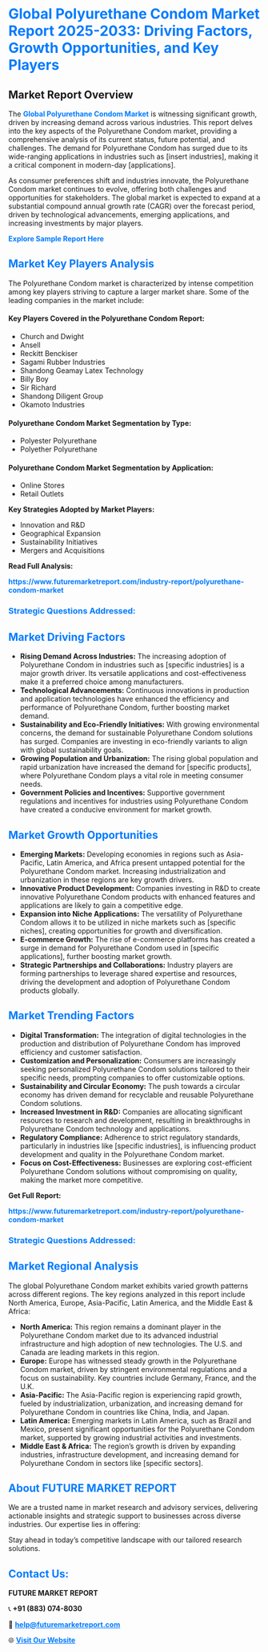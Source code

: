 <h1 style="color: #007BFF;">Global Polyurethane Condom Market Report 2025-2033: Driving Factors, Growth Opportunities, and Key Players</h1>

<section id="overview">
<h2>Market Report Overview</h2>
<p>The <a href="https://www.futuremarketreport.com/industry-report/polyurethane-condom-market" style="color: #007BFF; text-decoration: none;"><strong>Global Polyurethane Condom Market</strong></a> is witnessing significant growth, driven by increasing demand across various industries. This report delves into the key aspects of the Polyurethane Condom market, providing a comprehensive analysis of its current status, future potential, and challenges. The demand for Polyurethane Condom has surged due to its wide-ranging applications in industries such as [insert industries], making it a critical component in modern-day [applications].</p>
<p>As consumer preferences shift and industries innovate, the Polyurethane Condom market continues to evolve, offering both challenges and opportunities for stakeholders. The global market is expected to expand at a substantial compound annual growth rate (CAGR) over the forecast period, driven by technological advancements, emerging applications, and increasing investments by major players.</p>
</section>

<section id="overview">
<p><a href="https://www.futuremarketreport.com/request-sample/reportId=51034" style="color: #007BFF; text-decoration: none;"><strong>Explore Sample Report Here</strong></a></p>
</section>

<section id="key-players">
<h2 style="color: #007BFF;">Market Key Players Analysis</h2>
<p>The Polyurethane Condom market is characterized by intense competition among key players striving to capture a larger market share. Some of the leading companies in the market include:</p>
<h4>Key Players Covered in the Polyurethane Condom Report:</h4>
<ul><li>Church and Dwight</li><li>Ansell</li><li>Reckitt Benckiser</li><li>Sagami Rubber Industries</li><li>Shandong Geamay Latex Technology</li><li>Billy Boy</li><li>Sir Richard</li><li>Shandong Diligent Group</li><li>Okamoto Industries</li></ul>
<h4>Polyurethane Condom Market Segmentation by Type:</h4>
<ul><li>Polyester Polyurethane</li><li>Polyether Polyurethane</li></ul>

<h4>Polyurethane Condom Market Segmentation by Application:</h4>
<ul><li>Online Stores</li><li>Retail Outlets</li></ul>
<p><strong>Key Strategies Adopted by Market Players:</strong></p>
<ul>
<li>Innovation and R&D</li>
<li>Geographical Expansion</li>
<li>Sustainability Initiatives</li>
<li>Mergers and Acquisitions</li>
</ul>
</section>

<section>
<p><strong>Read Full Analysis: </strong></p><a href="https://www.futuremarketreport.com/industry-report/polyurethane-condom-market" style="color: #007BFF; text-decoration: none;"><strong>https://www.futuremarketreport.com/industry-report/polyurethane-condom-market</strong></a>
<h3 style="color: #007BFF;">Strategic Questions Addressed:</h3>
</section>

<section id="driving-factors">
<h2 style="color: #007BFF;">Market Driving Factors</h2>
<ul>
<li><strong>Rising Demand Across Industries:</strong> The increasing adoption of Polyurethane Condom in industries such as [specific industries] is a major growth driver. Its versatile applications and cost-effectiveness make it a preferred choice among manufacturers.</li>
<li><strong>Technological Advancements:</strong> Continuous innovations in production and application technologies have enhanced the efficiency and performance of Polyurethane Condom, further boosting market demand.</li>
<li><strong>Sustainability and Eco-Friendly Initiatives:</strong> With growing environmental concerns, the demand for sustainable Polyurethane Condom solutions has surged. Companies are investing in eco-friendly variants to align with global sustainability goals.</li>
<li><strong>Growing Population and Urbanization:</strong> The rising global population and rapid urbanization have increased the demand for [specific products], where Polyurethane Condom plays a vital role in meeting consumer needs.</li>
<li><strong>Government Policies and Incentives:</strong> Supportive government regulations and incentives for industries using Polyurethane Condom have created a conducive environment for market growth.</li>
</ul>
</section>

<section id="growth-opportunities">
<h2 style="color: #007BFF;">Market Growth Opportunities</h2>
<ul>
<li><strong>Emerging Markets:</strong> Developing economies in regions such as Asia-Pacific, Latin America, and Africa present untapped potential for the Polyurethane Condom market. Increasing industrialization and urbanization in these regions are key growth drivers.</li>
<li><strong>Innovative Product Development:</strong> Companies investing in R&D to create innovative Polyurethane Condom products with enhanced features and applications are likely to gain a competitive edge.</li>
<li><strong>Expansion into Niche Applications:</strong> The versatility of Polyurethane Condom allows it to be utilized in niche markets such as [specific niches], creating opportunities for growth and diversification.</li>
<li><strong>E-commerce Growth:</strong> The rise of e-commerce platforms has created a surge in demand for Polyurethane Condom used in [specific applications], further boosting market growth.</li>
<li><strong>Strategic Partnerships and Collaborations:</strong> Industry players are forming partnerships to leverage shared expertise and resources, driving the development and adoption of Polyurethane Condom products globally.</li>
</ul>
</section>

<section id="trending-factors">
<h2 style="color: #007BFF;">Market Trending Factors</h2>
<ul>
<li><strong>Digital Transformation:</strong> The integration of digital technologies in the production and distribution of Polyurethane Condom has improved efficiency and customer satisfaction.</li>
<li><strong>Customization and Personalization:</strong> Consumers are increasingly seeking personalized Polyurethane Condom solutions tailored to their specific needs, prompting companies to offer customizable options.</li>
<li><strong>Sustainability and Circular Economy:</strong> The push towards a circular economy has driven demand for recyclable and reusable Polyurethane Condom solutions.</li>
<li><strong>Increased Investment in R&D:</strong> Companies are allocating significant resources to research and development, resulting in breakthroughs in Polyurethane Condom technology and applications.</li>
<li><strong>Regulatory Compliance:</strong> Adherence to strict regulatory standards, particularly in industries like [specific industries], is influencing product development and quality in the Polyurethane Condom market.</li>
<li><strong>Focus on Cost-Effectiveness:</strong> Businesses are exploring cost-efficient Polyurethane Condom solutions without compromising on quality, making the market more competitive.</li>
</ul>
</section>

<section>
<p><strong>Get Full Report: </strong></p><a href="https://www.futuremarketreport.com/industry-report/polyurethane-condom-market" style="color: #007BFF; text-decoration: none;"><strong>https://www.futuremarketreport.com/industry-report/polyurethane-condom-market</strong></a>
<h3 style="color: #007BFF;">Strategic Questions Addressed:</h3>
</section>


<section id="regional-analysis">
<h2 style="color: #007BFF;">Market Regional Analysis</h2>
<p>The global Polyurethane Condom market exhibits varied growth patterns across different regions. The key regions analyzed in this report include North America, Europe, Asia-Pacific, Latin America, and the Middle East & Africa:</p>
<ul>
<li><strong>North America:</strong> This region remains a dominant player in the Polyurethane Condom market due to its advanced industrial infrastructure and high adoption of new technologies. The U.S. and Canada are leading markets in this region.</li>
<li><strong>Europe:</strong> Europe has witnessed steady growth in the Polyurethane Condom market, driven by stringent environmental regulations and a focus on sustainability. Key countries include Germany, France, and the U.K.</li>
<li><strong>Asia-Pacific:</strong> The Asia-Pacific region is experiencing rapid growth, fueled by industrialization, urbanization, and increasing demand for Polyurethane Condom in countries like China, India, and Japan.</li>
<li><strong>Latin America:</strong> Emerging markets in Latin America, such as Brazil and Mexico, present significant opportunities for the Polyurethane Condom market, supported by growing industrial activities and investments.</li>
<li><strong>Middle East & Africa:</strong> The region’s growth is driven by expanding industries, infrastructure development, and increasing demand for Polyurethane Condom in sectors like [specific sectors].</li>
</ul>
</section>

<footer>
<h2 style="color: #007BFF;">About FUTURE MARKET REPORT</h2>
<p>We are a trusted name in market research and advisory services, delivering actionable insights and strategic support to businesses across diverse industries. Our expertise lies in offering:</p>

<p>Stay ahead in today’s competitive landscape with our tailored research solutions.</p>

<h2 style="color: #007BFF;">Contact Us:</h2>
<p><strong>FUTURE MARKET REPORT</strong></p>
<p>📞 <strong>+91 (883) 074-8030</strong></p>
<p>📧 <strong><a href="mailto:help@futuremarketreport.com" style="color: #007BFF;">help@futuremarketreport.com</a></strong></p>
<p>🌐 <strong><a href="https://www.futuremarketreport.com/" style="color: #007BFF;">Visit Our Website</a></strong></p>
</footer>